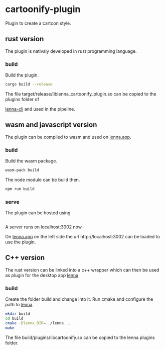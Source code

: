 # cartoonify-plugin
Plugin to create a cartoon style.

## rust version

The plugin is nativaly developed in rust programming language.

### build

Build the plugin.

```bash
cargo build --release
```

The file target/release/liblenna_cartoonify_plugin.so can be copied to the plugins folder of

[lenna-cli](https://github.com/lenna-project/lenna-cli) and used in the pipeline.

## wasm and javascript version

The plugin can be compiled to wasm and used on [lenna.app](https://lenna.app).

### build

Build the wasm package.

```bash
wasm-pack build
```

The node module can be build then.

```bash
npm run build
```

### serve

The plugin can be hosted using

```bash

```

A server runs on localhost:3002 now.

On [lenna.app](https://lenna.app) on the left side the url http://localhost:3002 can be loaded to use the plugin.

## C++ version

The rust version can be linked into a c++ wrapper which can then be used as plugin for the desktop app [lenna](https://github.com/lenna-project/lenna)

### build

Create the folder build and change into it.
Run cmake and configure the path to [lenna](https://github.com/lenna-project/lenna).

```bash
mkdir build
cd build
cmake -Dlenna_DIR=../lenna ..
make
```

The file build/plugins/libcartoonify.so can be copied to the lenna plugins folder.
